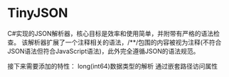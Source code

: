 # TinyJSON
C#实现的JSON解析器，核心目标是效率和使用简单，并附带有严格的语法检查。
该解析器扩展了一个注释相关的语法，/**/包围的内容被视为注释(不符合JSON语法但符合JavaScript语法)，此外完全遵循JSON的语法规范。

接下来需要添加的特性：
long(int64)数据类型的解析
通过嵌套路径访问属性

